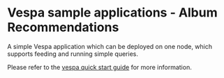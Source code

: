 <!-- Copyright 2017 Yahoo Holdings. Licensed under the terms of the Apache 2.0 license. See LICENSE in the project root. -->
# Vespa sample applications - Album Recommendations

A simple Vespa application which can be deployed on one node, which supports
feeding and running simple queries.

Please refer to the
[vespa quick start guide](http://docs.vespa.ai/documentation/vespa-quick-start.html)
for more information.
